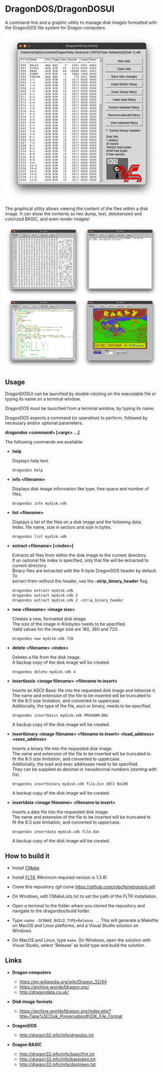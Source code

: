 # DragonDOS/DragonDOSUI
A command-line and a graphic utility to manage disk images formatted with the DragonDOS file system for Dragon computers.

![DragonDOSUI](/pictures/DRAGONDOSUI.png)

The graphical utility allows viewing the content of the files within a disk image.
It can show the contents as hex dump, text, detokenized and colorized BASIC, and even render images!

![DragonDOS view modes](/pictures/DragonDOS_ViewModes.png)

## Usage
DragonDOSUI can be launched by double-clicking on the executable file or typing its name on a terminal window.

DragonDOS must be launched from a terminal window, by typing its name.

DragonDOS expects a command (or operation) to perform, followed by necessary and/or optional parameters.

**dragondos \<command\> [\<args\> ...]**

The following commands are available:
  
* **help**

  Displays help text.

      dragondos help

* **info \<filename\>**

  Displays disk image information like type, free space and number of files.

      dragondos info mydisk.vdk

* **list \<filename\>**

  Displays a list of the files on a disk image and the following data:\
  Index, file name, size in sectors and size in bytes.

      dragondos list mydisk.vdk

* **extract \<filename\> [\<index\>]**

  Extracts all files from within the disk image to the current directory.\
  If an optional file index is specified, only that file will be extracted to\
  current directory.\
  Binary files are extracted with the 9-byte DragonDOS header by default. To\
  extract them without the header, use the **-strip_binary_header** flag.

      dragondos extract mydisk.vdk
      dragondos extract mydisk.vdk 2
      dragondos extract mydisk.vdk 2 -strip_binary_header

* **new \<filename\> \<image size\>**

  Creates a new, formatted disk image.\
  The size of the image in Kilobytes needs to be specified.\
  Valid values for the image size are 180, 360 and 720.

      dragondos new mydisk.vdk 720

* **delete \<filename\> \<index\>**

  Deletes a file from the disk image.\
  A backup copy of the disk image will be created.

      dragondos delete mydisk.vdk 4

* **insertbasic \<image filename\> \<filename to insert\>**

  Inserts an ASCII Basic file into the requested disk image and tokenize it.\
  The name and extension of the file to be inserted will be truncated to\
  fit the 8:3 size limitation, and converted to uppercase.\
  Addtionally, the type of the file, ascii or binary, needs to be specified.

      dragondos insertbasic mydisk.vdk PROGRAM.BAS

  A backup copy of the disk image will be created.

* **insertbinary \<image filename\> \<filename to insert\>  \<load_address\> \<exec_address\>**

  Inserts a binary file into the requested disk image.\
  The name and extension of the file to be inserted will be truncated to\
  fit the 8:3 size limitation, and converted to uppercase.\
  Addtionally, the load and exec addresses need to be specified.\
  They can be supplied as decimal or hexadecimal numbers (starting with 0x).

      dragondos insertbinary mydisk.vdk file.bin 3072 0xC00

  A backup copy of the disk image will be created.

* **insertdata \<image filename\> \<filename to insert\>**

  Inserts a data file into the requested disk image.\
  The name and extension of the file to be inserted will be truncated to\
  fit the 8:3 size limitation, and converted to uppercase.

      dragondos insertdata mydisk.vdk file.dat

  A backup copy of the disk image will be created.

## How to build it

* Install [CMake](https://cmake.org/)

* Install [FLTK](https://www.fltk.org/) (Minimum required version is 1.3.8)

* Clone this repository (git clone https://github.com/robcfg/retrotools.git)

* On Windows, edit CMakeLists.txt to set the path of the FLTK installation.

* Open a terminal to the folder where you cloned the repository and navigate to the dragondos/build folder.

* Type `cmake -DCMAKE_BUILD_TYPE=Release ..` This will generate a Makefile on MacOS and Linux platforms, and a Visual Studio solution on Windows.

* On MacOS and Linux, type `make`. On Windows, open the solution with Visual Studio, select 'Release' as build type and build the solution.

## Links    
* **Dragon computers**
  * https://en.wikipedia.org/wiki/Dragon_32/64
  * https://archive.worldofdragon.org/
  * http://dragondata.co.uk/

* **Disk image formats**
  * https://archive.worldofdragon.org/index.php?title=Tape%5CDisk_Preservation#VDK_File_Format

* **DragonDOS**
  * http://dragon32.info/info/drgndos.txt

* **Dragon BASIC**
  * http://dragon32.info/info/basicfmt.txt
  * http://dragon32.info/info/bastoken.txt
  * http://dragon32.info/info/dostoken.txt
